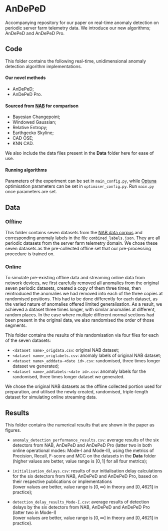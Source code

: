 # AnDePeD

Accompanying repository for our paper on real-time anomaly detection on periodic
server farm telemetry data. We introduce our new algorithms; AnDePeD and AnDePeD Pro.

## Code

This folder contains the following real-time, unidimensional anomaly detection
algorithm implementations.

#### Our novel methods

- AnDePeD;
- AnDePeD Pro.

#### Sourced from [NAB](https://github.com/numenta/NAB) for comparison
 
- Bayesian Changepoint;
- Windowed Gaussian;
- Relative Entropy;
- Earthgecko Skyline;
- CAD OSE;
- KNN CAD.

We also include the data files present in the **Data** folder here for ease of use.

#### Running algorithms

Parameters of the experiment can be set in `main_config.py`, while
[Optuna](https://optuna.org/) optimisation parameters can be set in
`optimiser_config.py`. Run `main.py` once parameters are set.

## Data

### Offline

This folder contains seven datasets from the [NAB data corpus](https://github.com/numenta/NAB)
and corresponding anomaly labels in the file `combined_labels.json`. They are all periodic
datasets from the server farm telemetry domain. We chose these seven datasets as the
pre-collected offline set that our pre-processing procedure is trained on.

### Online

To simulate pre-existing offline data and streaming online data from network devices, we first
carefully removed all anomalies from the original seven periodic datasets, created a copy of
them three times, then reintroduced the anomalies we had removed into each of the three copies
at randomised positions. This had to be done differently for each dataset, as the varied nature
of anomalies offered limited generalisation. As a result, we achieved a dataset three times
longer, with similar anomalies at different, random places. In the case where multiple different
normal sections had been present in the original data, we also randomised the order of those
segments.

This folder contains the results of this randomisation via four files for each of the seven datasets:
- `<dataset name>_origdata.csv`: original NAB dataset;
- `<dataset name>_origlabels.csv`: anomaly labels of original NAB dataset;
- `<dataset name>_adddata-<date id>.csv`: randomised, three times longer dataset we generated;
- `<dataset name>_addlabels-<date id>.csv`: anomaly labels for the randomised,
three times longer dataset we generated.

We chose the original NAB datasets as the offline collected portion used for preparation,
and utilised the newly created, randomised, triple-length dataset for simulating
online streaming data.

## Results

This folder contains the numerical results that are shown in the paper as figures. 

- `anomaly_detection_performance_results.csv`: average results of the six detectors from 
NAB, AnDePeD and AnDePeD Pro (latter two in both online
operational modes: Mode-I and Mode-II), using the metrics of
Precision, Recall, F-score and MCC on the datasets in the **Data** folder  
(higher values are better, value range is $[0,1]$ for all four metrics);

- `initialisation_delays.csv`: results of our initialisation delay calculations for the
six detectors from NAB, AnDePeD and AnDePeD Pro,
based on their respective publications or implementations  
(lower values are better, value range is $[0, \infty)$ in theory and $[0, 4621]$ in practice);

- `detection_delay_results_Mode-I.csv`: average results of detection delays by the six detectors
from NAB, AnDePeD and AnDePeD Pro (latter two in Mode-I)  
(lower values are better, value range is $[0, \infty]$ in theory and $[0, 4621]$ in practice).
